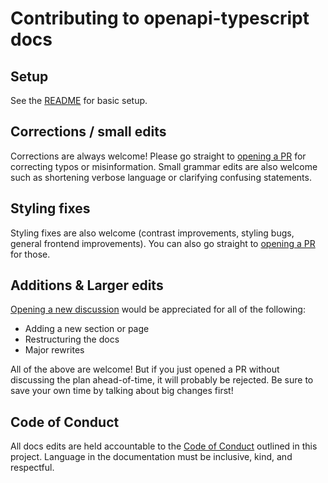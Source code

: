 # Contributing to openapi-typescript docs

## Setup

See the [README](./README.md) for basic setup.

## Corrections / small edits

Corrections are always welcome! Please go straight to [opening a PR](https://github.com/openapi-ts/openapi-typescript/pulls) for correcting typos or misinformation. Small grammar edits are also welcome such as shortening verbose language or clarifying confusing statements.

## Styling fixes

Styling fixes are also welcome (contrast improvements, styling bugs, general frontend improvements). You can also go straight to [opening a PR](https://github.com/openapi-ts/openapi-typescript/pulls) for those.

## Additions & Larger edits

[Opening a new discussion](https://github.com/openapi-ts/openapi-typescript/discussions) would be appreciated for all of the following:

- Adding a new section or page
- Restructuring the docs
- Major rewrites

All of the above are welcome! But if you just opened a PR without discussing the plan ahead-of-time, it will probably be rejected. Be sure to save your own time by talking about big changes first!

## Code of Conduct

All docs edits are held accountable to the [Code of Conduct](../CODE_OF_CONDUCT.md) outlined in this project. Language in the documentation must be inclusive, kind, and respectful.
